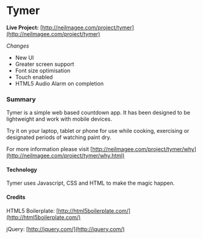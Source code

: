 Tymer
=====

**Live Project:** [http://neilmagee.com/project/tymer](http://neilmagee.com/project/tymer)

*Changes*

- New UI
- Greater screen support
- Font size optimisation
- Touch enabled
- HTML5 Audio Alarm on completion

### Summary

Tymer is a simple web based countdown app. It has been designed to be lightweight and work with mobile devices.

Try it on your laptop, tablet or phone for use while cooking, exercising or designated periods of watching paint dry.

For more information please visit [http://neilmagee.com/project/tymer/why](http://neilmagee.com/project/tymer/why.html)

#### Technology

Tymer uses Javascript, CSS and HTML to make the magic happen.

#### Credits

HTML5 Boilerplate: [http://html5boilerplate.com/](http://html5boilerplate.com/)

jQuery: [http://jquery.com/](http://jquery.com/)